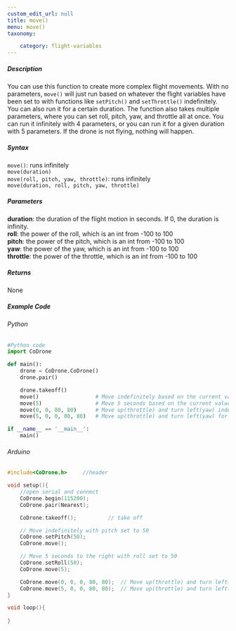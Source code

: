 ```yaml
---
custom_edit_url: null
title: move()
menu: move()
taxonomy:

	category: flight-variables
---
```


##### Description

You can use this function to create more complex flight movements.  With no parameters, ```move()``` will just run based on whatever the flight variables have been set to with functions like ```setPitch()``` and ```setThrottle()``` indefinitely.  You can also run it for a certain duration.  The function also takes multiple parameters, where you can set roll, pitch, yaw, and throttle all at once.  You can run it infinitely with 4 parameters, or you can run it for a given duration with 5 parameters.  If the drone is not flying, nothing will happen.


##### Syntax

```move()```: runs infinitely<br />
```move(duration)```<br />
```move(roll, pitch, yaw, throttle)```: runs infinitely<br />
```move(duration, roll, pitch, yaw, throttle)```


##### Parameters

**duration**: the duration of the flight motion in seconds. If 0, the duration is infinity.<br />
**roll**: the power of the roll, which is an int from -100 to 100<br />
**pitch**: the power of the pitch, which is an int from -100 to 100<br />
**yaw**: the power of the yaw, which is an int from -100 to 100<br />
**throttle**: the power of the throttle, which is an int from -100 to 100

##### Returns

None

##### Example Code
###### Python
```python
#Python code
import CoDrone

def main():
	drone = CoDrone.CoDrone()
	drone.pair()

	drone.takeoff()
	move() 					# Move indefinitely based on the current value of flight variables
	move(5) 				# Move 5 seconds based on the current value of flight variables
	move(0, 0, 80, 80)	    # Move up(throttle) and turn left(yaw) indefinitely
	move(5, 0, 0, 80, 80)	# Move up(throttle) and turn left(yaw) for 5 seconds

if __name__ == '__main__':
	main()

```
###### Arduino
```c
#include<CoDrone.h>		//header

void setup(){
	//open serial and connect
	CoDrone.begin(115200);
	CoDrone.pair(Nearest);

	CoDrone.takeoff();			// take off

	// Move indefinitely with pitch set to 50
	CoDrone.setPitch(50);
	CoDrone.move();

	// Move 5 seconds to the right with roll set to 50
	CoDrone.setRoll(50);
	CoDrone.move(5);

	CoDrone.move(0, 0, 0, 80, 80); 	// Move up(throttle) and turn left(yaw) indefinitely
	CoDrone.move(5, 0, 0, 80, 80); 	// Move up(throttle) and turn left(yaw) for 5 seconds
}

void loop(){
	
}
```